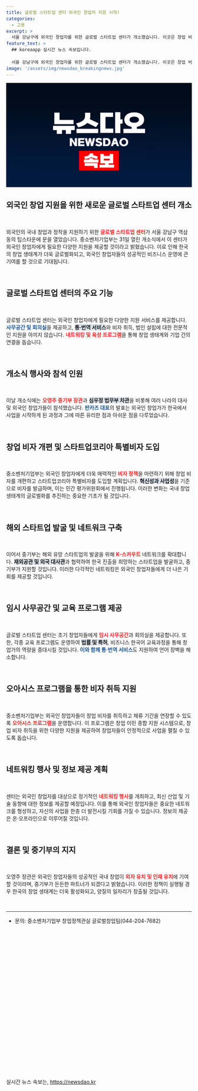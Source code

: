 ```yaml
---
title: 글로벌 스타트업 센터 외국인 창업자 지원 시작!
categories:
  - 고용
excerpt: >
  서울 강남구에 외국인 창업자를 위한 글로벌 스타트업 센터가 개소했습니다. 이곳은 창업 비자, 사무공간, 네트워킹 등 원스톱 지원을 제공하여 한국 창업 생태계를 글로벌화하는 데 기여할 예정입니다.
feature_text: >
  ## koreaapp 실시간 뉴스 속보입니다.

  서울 강남구에 외국인 창업자를 위한 글로벌 스타트업 센터가 개소했습니다. 이곳은 창업 비자, 사무공간, 네트워킹 등 원스톱 지원을 제공하여 한국 창업 생태계를 글로벌화하는 데 기여할 예정입니다.
image: '/assets/img/newsdao_breakingnews.jpg'
---
```


<p><img src="/assets/img/newsdao_breakingnews.jpg" alt="koreaapp 속보" /></p>

<h2 data-ke-size="size26">외국인 창업 지원을 위한 새로운 글로벌 스타트업 센터 개소</h2>

<p data-ke-size="size16">&nbsp;</p>

<p>외국인의 국내 창업과 정착을 지원하기 위한 <b><span style="color: #ee2323;">글로벌 스타트업 센터</span></b>가 서울 강남구 역삼동의 팁스타운에 문을 열었습니다. 중소벤처기업부는 31일 열린 개소식에서 이 센터가 외국인 창업자에게 필요한 다양한 지원을 제공할 것이라고 밝혔습니다. 이로 인해 한국의 창업 생태계가 더욱 글로벌화되고, 외국인 창업자들의 성공적인 비즈니스 운영에 큰 기여를 할 것으로 기대됩니다. </p>

<p data-ke-size="size16">&nbsp;</p>

<h2 data-ke-size="size26">글로벌 스타트업 센터의 주요 기능</h2>

<p data-ke-size="size16">&nbsp;</p>

<p>글로벌 스타트업 센터는 외국인 창업자에게 필요한 다양한 지원 서비스를 제공합니다. <b><span style="color: #1a5490;">사무공간 및 회의실</span></b>을 제공하고, <b><span style="background-color: #21538527;">통·번역 서비스</span></b>와 비자 취득, 법인 설립에 대한 전문적인 지원을 아끼지 않습니다. <b><span style="color: #ee2323;">네트워킹 및 육성 프로그램</span></b>을 통해 창업 생태계와 기업 간의 연결을 돕습니다.</p>

<p data-ke-size="size16">&nbsp;</p>

<h2 data-ke-size="size26">개소식 행사와 참석 인원</h2>

<p data-ke-size="size16">&nbsp;</p>

<p>이날 개소식에는 <b><span style="color: #ee2323;">오영주 중기부 장관</span></b>과 <b><span style="background-color: #21538527;">심우정 법무부 차관</span></b>을 비롯해 여러 나라의 대사 및 외국인 창업가들이 참석했습니다. <b><span style="color: #1a5490;">판카즈 대표</span></b>의 발표는 외국인 창업가가 한국에서 사업을 시작하게 된 과정과 그에 따른 유리한 점과 아쉬운 점을 다루었습니다.</p>

<p data-ke-size="size16">&nbsp;</p>

<h2 data-ke-size="size26">창업 비자 개편 및 스타트업코리아 특별비자 도입</h2>

<p data-ke-size="size16">&nbsp;</p>

<p>중소벤처기업부는 외국인 창업자에게 더욱 매력적인 <b><span style="color: #ee2323;">비자 정책</span></b>을 마련하기 위해 창업 비자를 개편하고 스타트업코리아 특별비자를 도입할 계획입니다. <b><span style="background-color: #21538527;">혁신성과 사업성</span></b>을 기준으로 비자를 발급하며, 이는 민간 평가위원회에서 진행됩니다. 이러한 변화는 국내 창업 생태계의 글로벌화를 추진하는 중요한 기초가 될 것입니다.</p>

<p data-ke-size="size16">&nbsp;</p>

<h2 data-ke-size="size26">해외 스타트업 발굴 및 네트워크 구축</h2>

<p data-ke-size="size16">&nbsp;</p>

<p>이어서 중기부는 해외 유망 스타트업의 발굴을 위해 <b><span style="color: #ee2323;">K-스카우트</span></b> 네트워크를 확대합니다. <b><span style="background-color: #21538527;">재외공관 및 외국 대사관</span></b>과 협력하여 한국 진출을 희망하는 스타트업을 발굴하고, 중기부가 지원할 것입니다. 이러한 다각적인 네트워킹은 외국인 창업자들에게 더 나은 기회를 제공할 것입니다.</p>

<p data-ke-size="size16">&nbsp;</p>

<h2 data-ke-size="size26">임시 사무공간 및 교육 프로그램 제공</h2>

<p data-ke-size="size16">&nbsp;</p>

<p>글로벌 스타트업 센터는 초기 창업자들에게 <b><span style="color: #ee2323;">임시 사무공간</span></b>과 회의실을 제공합니다. 또한, 각종 교육 프로그램도 운영하여 <b><span style="background-color: #21538527;">법률 및 특허</span></b>, 비즈니스 한국어 교육과정을 통해 창업가의 역량을 증대시킬 것입니다. <b><span style="color: #1a5490;">이와 함께 통·번역 서비스</span></b>도 지원하여 언어 장벽을 해소합니다.</p>

<p data-ke-size="size16">&nbsp;</p>

<h2 data-ke-size="size26">오아시스 프로그램을 통한 비자 취득 지원</h2>

<p data-ke-size="size16">&nbsp;</p>

<p>중소벤처기업부는 외국인 창업자들이 창업 비자를 취득하고 체류 기간을 연장할 수 있도록 <b><span style="color: #ee2323;">오아시스 프로그램</span></b>을 운영합니다. 이 프로그램은 창업 이민 종합 지원 시스템으로, 창업 비자 취득을 위한 다양한 지원을 제공하여 창업자들이 안정적으로 사업을 펼칠 수 있도록 돕습니다.</p>

<p data-ke-size="size16">&nbsp;</p>

<h2 data-ke-size="size26">네트워킹 행사 및 정보 제공 계획</h2>

<p data-ke-size="size16">&nbsp;</p>

<p>센터는 외국인 창업자를 대상으로 정기적인 <b><span style="color: #ee2323;">네트워킹 행사</span></b>를 개최하고, 최신 산업 및 기술 동향에 대한 정보를 제공할 예정입니다. 이를 통해 외국인 창업자들은 중요한 네트워크를 형성하고, 자신의 사업을 한층 더 발전시킬 기회를 가질 수 있습니다. 정보의 제공은 온·오프라인으로 이루어질 것입니다.</p>

<p data-ke-size="size16">&nbsp;</p>

<h2 data-ke-size="size26">결론 및 중기부의 지지</h2>

<p data-ke-size="size16">&nbsp;</p>

<p>오영주 장관은 외국인 창업자들의 성공적인 국내 창업이 <b><span style="color: #ee2323;">외자 유치 및 인재 유치</span></b>에 기여할 것이라며, 중기부가 든든한 파트너가 되겠다고 밝혔습니다. 이러한 정책이 실행될 경우 한국의 창업 생태계는 더욱 활성화되고, 양질의 일자리가 창출될 것입니다. </p>

<p data-ke-size="size16">&nbsp;</p>

<hr>

<ul>
  <li>문의: 중소벤처기업부 창업정책관실 글로벌창업팀(044-204-7682)</li>
</ul> 

<p data-ke-size="size16">&nbsp;</p>

<p data-ke-size="size16">&nbsp;</p>

<p data-ke-size="size16">&nbsp;</p>

<p data-ke-size="size16">&nbsp;</p>

<p data-ke-size="size16">&nbsp;</p>

<p data-ke-size="size16">&nbsp;</p>

<p data-ke-size="size16">&nbsp;</p> 

<p data-ke-size="size16">&nbsp;</p>

<p data-ke-size="size16">&nbsp;</p>

<p data-ke-size="size16">&nbsp;</p>

<p data-ke-size="size16">&nbsp;</p>

<p data-ke-size="size16">&nbsp;</p>

<p data-ke-size="size16">&nbsp;</p>
실시간 뉴스 속보는, <a href="https://newsdao.kr" rel="dofollow">https://newsdao.kr</a>


